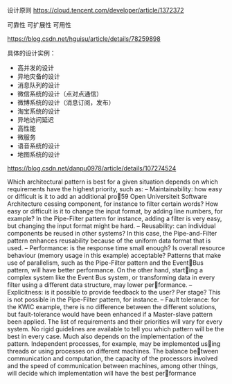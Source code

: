 

设计原则
https://cloud.tencent.com/developer/article/1372372

可靠性
可扩展性
可用性


https://blog.csdn.net/hguisu/article/details/78259898


具体的设计实例：
- 高并发的设计
- 异地灾备的设计
- 消息队列的设计
- 微信系统的设计（点对点通信）
- 微博系统的设计（消息订阅，发布）
- 淘宝系统的设计
- 异地访问延迟
- 高性能
- 微服务
- 语音系统的设计
- 地图系统的设计

https://blog.csdn.net/danpu0978/article/details/107274524



Which architectural pattern is best for a given situation depends on
which requirements have the highest priority, such as:
– Maintainability: how easy or difficult is it to add an additional pro59
Open Universiteit Software Architecture
cessing component, for instance to filter certain words? How easy
or difficult is it to change the input format, by adding line numbers,
for example? In the Pipe-Filter pattern for instance, adding a filter is
very easy, but changing the input format might be hard.
– Reusability: can individual components be reused in other systems?
In this case, the Pipe-and-Filter pattern enhances reusability because
of the uniform data format that is used.
– Performance: is the response time small enough? Is overall resource
behaviour (memory usage in this example) acceptable? Patterns that
make use of parallelism, such as the Pipe-Filter pattern and the EventBus pattern, will have better performance. On the other hand, starting a complex system like the Event Bus system, or transforming
data in every filter using a different data structure, may lower performance.
– Explicitness: is it possible to provide feedback to the user? Per stage?
This is not possible in the Pipe-Filter pattern, for instance.
– Fault tolerance: for the KWIC example, there is no difference between
the different solutions, but fault-tolerance would have been enhanced
if a Master-slave pattern been applied.
The list of requirements and their priorities will vary for every system.
No rigid guidelines are available to tell you which pattern will be the
best in every case. Much also depends on the implementation of the
pattern. Independent processes, for example, may be implemented using threads or using processes on different machines. The balance between communication and computation, the capacity of the processors
involved and the speed of communication between machines, among
other things, will decide which implementation will have the best performance


